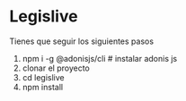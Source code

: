 # Legislive

Tienes que seguir los siguientes pasos

1. npm i -g @adonisjs/cli # instalar adonis js
2. clonar el proyecto
3. cd legislive
4. npm install

